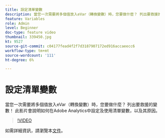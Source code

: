```yaml
---
title: 設定清單變數
description: 當您一次需要將多個值放入eVar（轉換變數）時，您要做什麼？ 列出要救援的變數！ 此影片會說明如何在Adobe Analytics中設定及使用清單變數，以及其原因。
feature: Variables
role: Admin
level: Beginner
doc-type: feature video
thumbnail: 339450.jpg
kt: 9527
source-git-commit: c04177fead4f2f7d3187907172ed916accaeecc6
workflow-type: tm+mt
source-wordcount: '111'
ht-degree: 6%

---
```



# 設定清單變數

當您一次需要將多個值放入eVar（轉換變數）時，您要做什麼？ 列出要救援的變數！ 此影片會說明如何在Adobe Analytics中設定及使用清單變數，以及其原因。

>[!VIDEO](https://video.tv.adobe.com/v/339450/?quality=12&learn=on)

如需詳細資訊，請瀏覽本[文件](https://experienceleague.adobe.com/docs/analytics/admin/admin-tools/conversion-variables/list-var-admin.html)。
